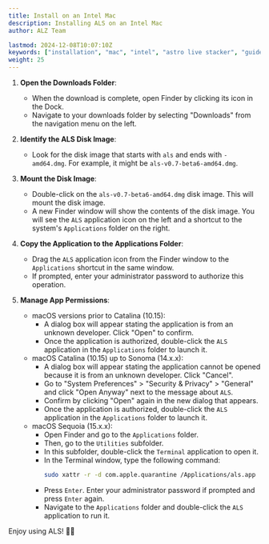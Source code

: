 ```yaml
---
title: Install on an Intel Mac
description: Installing ALS on an Intel Mac
author: ALZ Team

lastmod: 2024-12-08T10:07:10Z
keywords: ["installation", "mac", "intel", "astro live stacker", "guide"]
weight: 25
---
```


1. **Open the Downloads Folder**:
   - When the download is complete, open Finder by clicking its icon in the Dock.
   - Navigate to your downloads folder by selecting "Downloads" from the navigation menu on the left.

2. **Identify the ALS Disk Image**:
   - Look for the disk image that starts with `als` and ends with `-amd64.dmg`. For example, it might be `als-v0.7-beta6-amd64.dmg`.

3. **Mount the Disk Image**:
   - Double-click on the `als-v0.7-beta6-amd64.dmg` disk image. This will mount the disk image.
   - A new Finder window will show the contents of the disk image. You will see the `ALS` application icon on the left and a shortcut to the system's `Applications` folder on the right.

4. **Copy the Application to the Applications Folder**:
   - Drag the `ALS` application icon from the Finder window to the `Applications` shortcut in the same window.
   - If prompted, enter your administrator password to authorize this operation.

5. **Manage App Permissions**:
   - macOS versions prior to Catalina (10.15):
     - A dialog box will appear stating the application is from an unknown developer. Click "Open" to confirm.
     - Once the application is authorized, double-click the `ALS` application in the `Applications` folder to launch it.
   - macOS Catalina (10.15) up to Sonoma (14.x.x):
     - A dialog box will appear stating the application cannot be opened because it is from an unknown developer. Click "Cancel".
     - Go to "System Preferences" > "Security & Privacy" > "General" and click "Open Anyway" next to the message about `ALS`.
     - Confirm by clicking "Open" again in the new dialog that appears.
     - Once the application is authorized, double-click the `ALS` application in the `Applications` folder to launch it.
   - macOS Sequoia (15.x.x):
     - Open Finder and go to the `Applications` folder.
     - Then, go to the `Utilities` subfolder.
     - In this subfolder, double-click the `Terminal` application to open it.
     - In the Terminal window, type the following command:
       ```bash
       sudo xattr -r -d com.apple.quarantine /Applications/als.app
       ```
     - Press `Enter`. Enter your administrator password if prompted and press `Enter` again.
     - Navigate to the `Applications` folder and double-click the `ALS` application to run it.

Enjoy using ALS! 🚀✨
